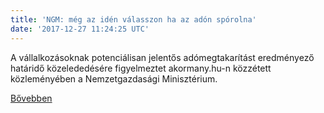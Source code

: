 ```yaml
---
title: 'NGM: még az idén válasszon ha az adón spórolna'
date: '2017-12-27 11:24:25 UTC'
---
```


A vállalkozásoknak potenciálisan jelentős adómegtakarítást eredményező határidő közelededésére figyelmeztet akormany.hu-n közzétett közleményében a Nemzetgazdasági Minisztérium.


[Bővebben](http://ift.tt/2E13LOU)
